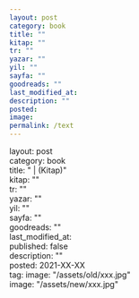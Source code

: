 ```yaml
---
layout: post
category: book
title: ""
kitap: ""
tr: ""
yazar: ""
yil: ""
sayfa: ""
goodreads: ""
last_modified_at: 
description: "" 
posted:
image: 
permalink: /text  
---
```


layout: post  
category: book  
title: " | (Kitap)"  
kitap: ""  
tr: ""  
yazar: ""  
yil: ""  
sayfa: ""  
goodreads: ""  
last_modified_at:  
published: false  
description: ""  
posted: 2021-XX-XX  
tag:
image: "/assets/old/xxx.jpg"  
image: "/assets/new/xxx.jpg"




